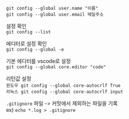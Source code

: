 ```
git config --global user.name "이름"  
git config --global user.email 메일주소  
```

설정 확인  
`git config --list`

에디터로 설정 확인  
`git config --global -e`

기본 에디터를 vscode로 설정  
`git config --global core.editor "code"`

리턴값 설정  
`윈도우 git config --global core-autocrlf True`  
`리눅스 git config --global core-autocrlf input`  

`.gitignore` 파일 -> 커밋에서 제외하는 파일을 기록  
    ex) `echo *.log > .gitignore`
